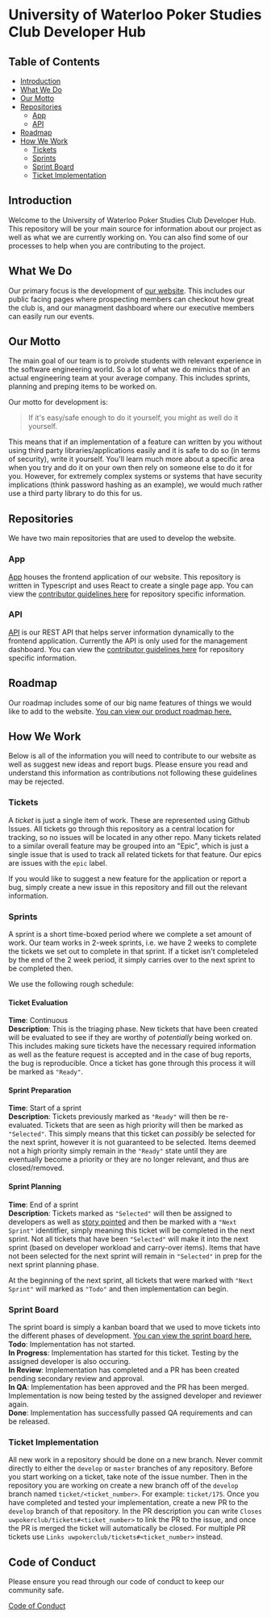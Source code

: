 # University of Waterloo Poker Studies Club Developer Hub

## Table of Contents
- [Introduction](#introduction)
- [What We Do](#what-we-do)
- [Our Motto](#our-motto)
- [Repositories](#repositories)
  - [App](#app)
  - [API](#api)
- [Roadmap](#roadmap)
- [How We Work](#how-we-work)
  - [Tickets](#tickets)
  - [Sprints](#sprints)
  - [Sprint Board](#sprint-board)
  - [Ticket Implementation](#ticket-implementation)

## Introduction
Welcome to the University of Waterloo Poker Studies Club Developer Hub. This repository will be your main source for information about our project as well as what we are currently working on. You can also find some of our processes to help when you are contributing to the project.

## What We Do
Our primary focus is the development of [our website](https://uwpokerclub.com). This includes our public facing pages where prospecting members can checkout how great the club is, and our managment dashboard where our executive members can easily run our events.

## Our Motto
The main goal of our team is to proivde students with relevant experience in the software engineering world. So a lot of what we do mimics that of an actual engineering team at your average company. This includes sprints, planning and preping items to be worked on.

Our motto for development is: 

> If it's easy/safe enough to do it yourself, you might as well do it yourself. 

This means that if an implementation of a feature can written by you without using third party libraries/applications easily and it is safe to do so (in terms of security), write it yourself. You'll learn much more about a specific area when you try and do it on your own then rely on someone else to do it for you. However, for extremely complex systems or systems that have security implications (think password hashing as an example), we would much rather use a third party library to do this for us.
## Repositories
We have two main repositories that are used to develop the website.

### App
[App](https://github.com/uwpokerclub/app) houses the frontend application of our website. This repository is written in Typescript and uses React to create a single page app. You can view the [contributor guidelines here]() for repository specific information.

### API
[API](https://github.com/uwpokerclub/api) is our REST API that helps server information dynamically to the frontend application. Currently the API is only used for the management dashboard. You can view the [contributor guidelines here]() for repository specific information.

## Roadmap
Our roadmap includes some of our big name features of things we would like to add to the website. [You can view our product roadmap here.](https://github.com/orgs/uwpokerclub/projects/1)
## How We Work
Below is all of the information you will need to contribute to our website as well as suggest new ideas and report bugs. Please ensure you read and understand this information as contributions not following these guidelines may be rejected.

### Tickets
A *ticket* is just a single item of work. These are represented using Github Issues. All tickets go through this repository as a central location for tracking, so no issues will be located in any other repo. Many tickets related to a similar overall feature may be grouped into an "Epic", which is just a single issue that is used to track all related tickets for that feature. Our epics are issues with the `epic` label.

If you would like to suggest a new feature for the application or report a bug, simply create a new issue in this repository and fill out the relevant information.

### Sprints
A sprint is a short time-boxed period where we complete a set amount of work. Our team works in 2-week sprints, i.e. we have 2 weeks to complete the tickets we set out to complete in that sprint. If a ticket isn't completeled by the end of the 2 week period, it simply carries over to the next sprint to be completed then.

We use the following rough schedule:

#### Ticket Evaluation
**Time**: Continuous \
**Description**: This is the triaging phase. New tickets that have been created will be evaluated to see if they are worthy of *potentially* being worked on. This includes making sure tickets have the necessary required information as well as the feature request is accepted and in the case of bug reports, the bug is reproducible. Once a ticket has gone through this process it will be marked as `"Ready"`.

#### Sprint Preparation
**Time**: Start of a sprint \
**Description**: Tickets previously marked as `"Ready"` will then be re-evaluated. Tickets that are seen as high priority will then be marked as `"Selected"`. This simply means that this ticket can *possibly* be selected for the next sprint, however it is not guaranteed to be selected. Items deemed not a high priority simply remain in the `"Ready"` state until they are eventually become a priority or they are no longer relevant, and thus are closed/removed.

#### Sprint Planning
**Time**: End of a sprint \
**Description**: Tickets marked as `"Selected"` will then be assigned to developers as well as [story pointed](https://www.simplilearn.com/story-points-in-agile-article) and then be marked with a `"Next Sprint"` identitfier, simply meaning this ticket will be completed in the next sprint. Not all tickets that have been `"Selected"` will make it into the next sprint (based on developer workload and carry-over items). Items that have not been selected for the next sprint will remain in `"Selected"` in prep for the next sprint planning phase.

At the beginning of the next sprint, all tickets that were marked with `"Next Sprint"` will marked as `"Todo"` and then implementation can begin.

### Sprint Board
The sprint board is simply a kanban board that we used to move tickets into the different phases of development. [You can view the sprint board here.](https://github.com/orgs/uwpokerclub/projects/4/views/2)\
**Todo**: Implementation has not started. \
**In Progress**: Implementation has started for this ticket. Testing by the assigned developer is also occuring. \
**In Review**: Implementation has completed and a PR has been created pending secondary review and approval. \
**In QA**: Implementation has been approved and the PR has been merged. Implementation is now being tested by the assigned developer and reviewer again. \
**Done**: Implementation has successfully passed QA requirements and can be released.

### Ticket Implementation
All new work in a repository should be done on a new branch. Never commit directly to either the `develop` or `master` branches of any repository. Before you start working on a ticket, take note of the issue number. Then in the repository you are working on create a new branch off of the `develop` branch named `ticket/<ticket_number>`. For example: `ticket/175`. Once you have completed and tested your implementation, create a new PR to the `develop` branch of that repository. In the PR description you can write `Closes uwpokerclub/tickets#<ticket_number>` to link the PR to the issue, and once the PR is merged the ticket will automatically be closed. For multiple PR tickets use `Links uwpokerclub/tickets#<ticket_number>` instead.

## Code of Conduct
Please ensure you read through our code of conduct to keep our community safe.

[Code of Conduct](./CODE_OF_CONDUCT.md)